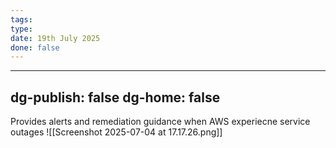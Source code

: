 ```yaml
---
tags: 
type: 
date: 19th July 2025
done: false
---
```


---
dg-publish: false
dg-home: false
---

Provides alerts and remediation guidance when AWS experiecne service outages
![[Screenshot 2025-07-04 at 17.17.26.png]]
